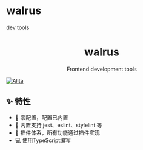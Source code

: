 # walrus
dev tools

<h1 align="center">walrus</h1>

<div align="center">
Frontend development tools 
</div>

[![Alita](https://img.shields.io/badge/alitajs-walrus-blue.svg)](https://github.com/ts-react/walrus)

## ✨ 特性

* 🚀 零配置，配置已内置
* 💅 内置支持 jest、eslint、stylelint 等
* 🎉 插件体系，所有功能通过插件实现
* 💻 使用TypeScript编写
